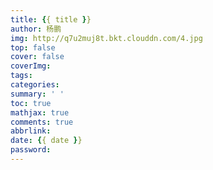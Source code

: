 ```yaml
---
title: {{ title }}
author: 杨鹏
img: http://q7u2muj8t.bkt.clouddn.com/4.jpg
top: false
cover: false
coverImg: 
tags:
categories:
summary: ' '
toc: true
mathjax: true
comments: true
abbrlink:
date: {{ date }}
password:
---
```



